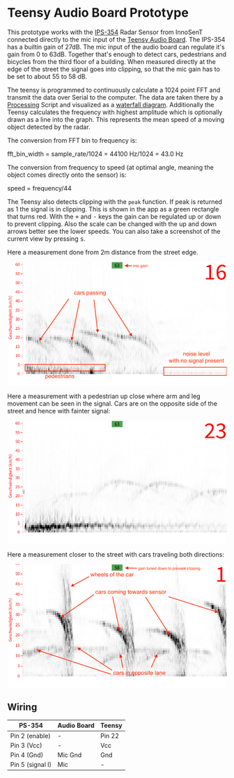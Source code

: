 # Teensy Audio Board Prototype

This prototype works with the [IPS-354](https://media.digikey.com/pdf/Data%20Sheets/InnoSenT/200730_Data%20Sheet_IPS-354_V1.5.pdf) Radar Sensor from InnoSenT connected directly to the mic input of the [Teensy Audio Board](https://www.pjrc.com/store/teensy3_audio.html). The IPS-354 has a builtin gain of 27dB. The mic input of the audio board can regulate it's gain from 0 to 63dB. Together that's enough to detect cars, pedestrians and bicycles from the third floor of a building. When measured directly at the edge of the street the signal goes into clipping, so that the mic gain has to be set to about 55 to 58 dB. 

The teensy is programmed to continuously calculate a 1024 point FFT and transmit the data over Serial to the computer. The data are taken there by a [Processing](https://processing.org/) Script and visualized as a [waterfall diagram](https://en.wikipedia.org/wiki/Waterfall_plot). Additionally the Teensy calculates the frequency with highest amplitude which is optionally drawn as a line into the graph. This represents the mean speed of a moving object detected by the radar. 

The conversion from FFT bin to frequency is:

fft_bin_width = sample_rate/1024 = 44100 Hz/1024 = 43.0 Hz

The conversion from frequency to speed (at optimal angle, meaning the object comes directly onto the sensor) is:

speed = frequency/44

The Teensy also detects clipping with the `peak` function. If peak is returned as 1 the signal is in clipping. This is shown in the app as a green rectangle that turns red. With the <kbd>+</kbd> and <kbd>-</kbd> keys the gain can be regulated up or down to prevent clipping. Also the scale can be changed with the up and down arrows better see the lower speeds. You can also take a screenshot of the current view by pressing <kbd>s</kbd>.

Here a measurement done from 2m distance from the street edge. 

![](FFT_visualisation/screenshots/radar_spectrum_2m_from_street_edge_cars_pedestrians_annotated.png)

Here a measurement with a pedestrian up close where arm and leg movement can be seen in the signal. Cars are on the opposite side of the street and hence with fainter signal:

![pedestrian close](./FFT_visualisation/screenshots/radar_spectrum_2m_from_street_edge_cars_opposite_pedestrian_close.png)

Here a measurement closer to the street with cars traveling both directions:	

![cars both lanes](FFT_visualisation/screenshots/radar_spectrum_1m_form_street_edge_cars_both_lanes.png)

## Wiring

| PS-354           | Audio Board | Teensy |
| ---------------- | ----------- | ------ |
| Pin 2 (enable)   | -           | Pin 22 |
| Pin 3 (Vcc)      | -           | Vcc    |
| Pin 4 (Gnd)      | Mic Gnd     | Gnd    |
| Pin 5 (signal I) | Mic         | -      |

